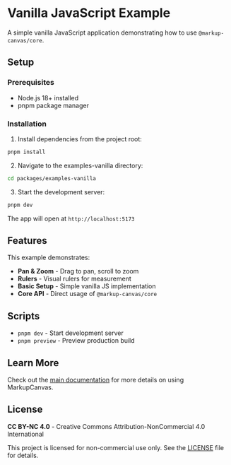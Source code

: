 # Vanilla JavaScript Example

A simple vanilla JavaScript application demonstrating how to use `@markup-canvas/core`.

## Setup

### Prerequisites

- Node.js 18+ installed
- pnpm package manager

### Installation

1. Install dependencies from the project root:

```bash
pnpm install
```

2. Navigate to the examples-vanilla directory:

```bash
cd packages/examples-vanilla
```

3. Start the development server:

```bash
pnpm dev
```

The app will open at `http://localhost:5173`

## Features

This example demonstrates:

- **Pan & Zoom** - Drag to pan, scroll to zoom
- **Rulers** - Visual rulers for measurement
- **Basic Setup** - Simple vanilla JS implementation
- **Core API** - Direct usage of `@markup-canvas/core`

## Scripts

- `pnpm dev` - Start development server
- `pnpm preview` - Preview production build

## Learn More

Check out the [main documentation](../../README.md) for more details on using MarkupCanvas.

## License

**CC BY-NC 4.0** - Creative Commons Attribution-NonCommercial 4.0 International

This project is licensed for non-commercial use only. See the [LICENSE](../../LICENSE) file for details.
